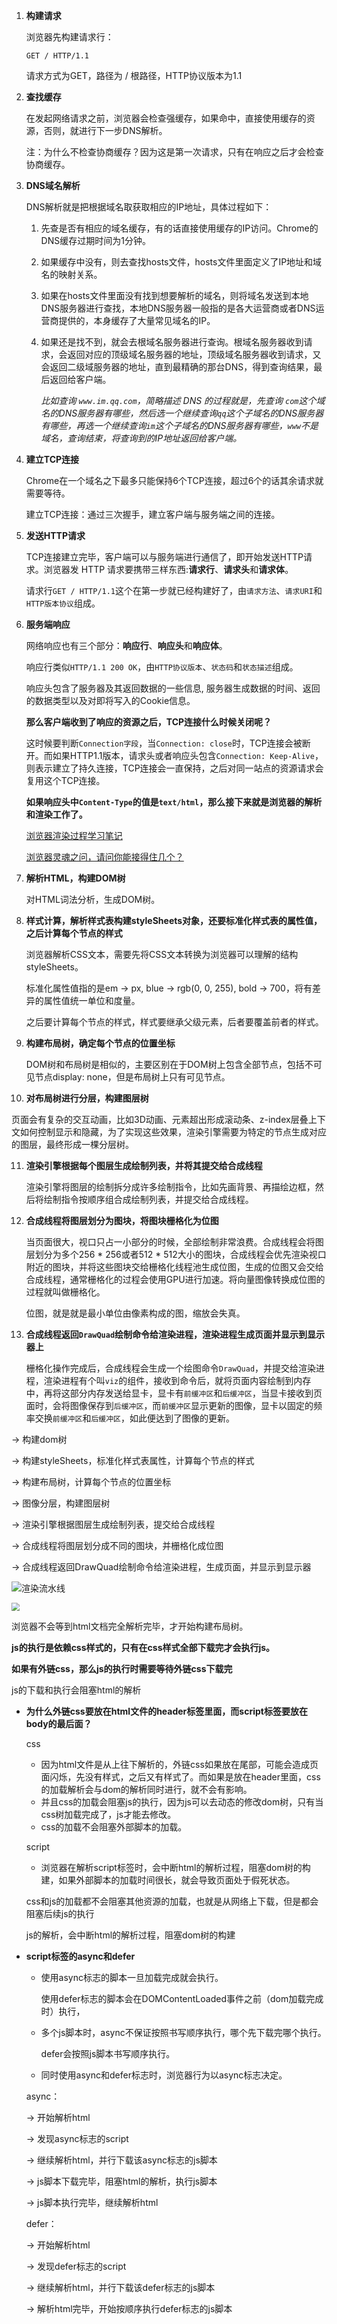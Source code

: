1. **构建请求**

   浏览器先构建请求行：

   `GET / HTTP/1.1` 

   请求方式为GET，路径为 / 根路径，HTTP协议版本为1.1

2. **查找缓存**

   在发起网络请求之前，浏览器会检查强缓存，如果命中，直接使用缓存的资源，否则，就进行下一步DNS解析。

   注：为什么不检查协商缓存？因为这是第一次请求，只有在响应之后才会检查协商缓存。

3. **DNS域名解析**

   DNS解析就是把根据域名取获取相应的IP地址，具体过程如下：

   1. 先查是否有相应的域名缓存，有的话直接使用缓存的IP访问。Chrome的DNS缓存过期时间为1分钟。

   2. 如果缓存中没有，则去查找hosts文件，hosts文件里面定义了IP地址和域名的映射关系。

   3. 如果在hosts文件里面没有找到想要解析的域名，则将域名发送到本地DNS服务器进行查找，本地DNS服务器一般指的是各大运营商或者DNS运营商提供的，本身缓存了大量常见域名的IP。

   4. 如果还是找不到，就会去根域名服务器进行查询。根域名服务器收到请求，会返回对应的顶级域名服务器的地址，顶级域名服务器收到请求，又会返回二级域服务器的地址，直到最精确的那台DNS，得到查询结果，最后返回给客户端。

      *比如查询 `www.im.qq.com`，简略描述 DNS 的过程就是，先查询 `com`这个域名的DNS服务器有哪些，然后选一个继续查询`qq`这个子域名的DNS服务器有哪些，再选一个继续查询`im`这个子域名的DNS服务器有哪些，`www`不是域名，查询结束，将查询到的IP地址返回给客户端。*

4. **建立TCP连接**

   Chrome在一个域名之下最多只能保持6个TCP连接，超过6个的话其余请求就需要等待。

   建立TCP连接：通过三次握手，建立客户端与服务端之间的连接。

5. **发送HTTP请求**

   TCP连接建立完毕，客户端可以与服务端进行通信了，即开始发送HTTP请求。浏览器发 HTTP 请求要携带三样东西:**请求行**、**请求头**和**请求体**。

   请求行`GET / HTTP/1.1`这个在第一步就已经构建好了，由`请求方法`、`请求URI`和`HTTP版本协议`组成。

6. **服务端响应**

   网络响应也有三个部分：**响应行**、**响应头**和**响应体**。

   响应行类似`HTTP/1.1 200 OK`，由`HTTP协议版本`、`状态码`和`状态描述`组成。

   响应头包含了服务器及其返回数据的一些信息, 服务器生成数据的时间、返回的数据类型以及对即将写入的Cookie信息。
   
   **那么客户端收到了响应的资源之后，TCP连接什么时候关闭呢？**
   
   这时候要判断`Connection字段`，当`Connection: close`时，TCP连接会被断开。而如果HTTP1.1版本，请求头或者响应头包含`Connection: Keep-Alive`，则表示建立了持久连接，TCP连接会一直保持，之后对同一站点的资源请求会复用这个TCP连接。
   
   
   
   **如果响应头中`Content-Type`的值是`text/html`，那么接下来就是浏览器的解析和渲染工作了。**
   
   [浏览器渲染过程学习笔记](https://juejin.im/post/6844904003558440974#heading-1)
   
   [浏览器灵魂之问，请问你能接得住几个？](https://juejin.im/post/6844904021308735502#heading-24)
   
   
   
7. **解析HTML，构建DOM树**

   对HTML词法分析，生成DOM树。

8. **样式计算，解析样式表构建styleSheets对象，还要标准化样式表的属性值，之后计算每个节点的样式**

   浏览器解析CSS文本，需要先将CSS文本转换为浏览器可以理解的结构styleSheets。

   标准化属性值指的是em -> px, blue -> rgb(0, 0, 255), bold -> 700，将有差异的属性值统一单位和度量。

   之后要计算每个节点的样式，样式要继承父级元素，后者要覆盖前者的样式。

9. **构建布局树，确定每个节点的位置坐标**

   DOM树和布局树是相似的，主要区别在于DOM树上包含全部节点，包括不可见节点display: none，但是布局树上只有可见节点。

10. **对布局树进行分层，构建图层树**

   页面会有复杂的交互动画，比如3D动画、元素超出形成滚动条、z-index层叠上下文如何控制显示和隐藏，为了实现这些效果，渲染引擎需要为特定的节点生成对应的图层，最终形成一棵分层树。

11. **渲染引擎根据每个图层生成绘制列表，并将其提交给合成线程**

    渲染引擎将图层的绘制拆分成许多绘制指令，比如先画背景、再描绘边框，然后将绘制指令按顺序组合成绘制列表，并提交给合成线程。

12. **合成线程将图层划分为图块，将图块栅格化为位图**

    当页面很大，视口只占一小部分的时候，全部绘制非常浪费。合成线程会将图层划分为多个256 * 256或者512 * 512大小的图块，合成线程会优先渲染视口附近的图块，并将这些图块交给栅格化线程池生成位图，生成的位图又会交给合成线程，通常栅格化的过程会使用GPU进行加速。将向量图像转换成位图的过程就叫做栅格化。

    位图，就是就是最小单位由像素构成的图，缩放会失真。

13. **合成线程返回`DrawQuad`绘制命令给渲染进程，渲染进程生成页面并显示到显示器上**

    栅格化操作完成后，合成线程会生成一个绘图命令`DrawQuad`，并提交给渲染进程，渲染进程有个叫`viz`的组件，接收到命令后，就将页面内容绘制到内存中，再将这部分内存发送给显卡，显卡有`前缓冲区`和`后缓冲区`，当显卡接收到页面时，会将图像保存到`后缓冲区`，而`前缓冲区`显示更新的图像，显卡以固定的频率交换`前缓冲区`和`后缓冲区`，如此便达到了图像的更新。



-> 构建dom树

-> 构建styleSheets，标准化样式表属性，计算每个节点的样式

-> 构建布局树，计算每个节点的位置坐标

-> 图像分层，构建图层树

-> 渲染引擎根据图层生成绘制列表，提交给合成线程

-> 合成线程将图层划分成不同的图块，并栅格化成位图

-> 合成线程返回DrawQuad绘制命令给渲染进程，生成页面，并显示到显示器

![渲染流水线](https://user-gold-cdn.xitu.io/2019/12/15/16f080ba7fa706eb?imageslim)



   <img src="https://user-gold-cdn.xitu.io/2019/11/24/16e9c1fe97d508ac?imageView2/0/w/1280/h/960/format/webp/ignore-error/1" style="zoom:80%;" />

   

浏览器不会等到html文档完全解析完毕，才开始构建布局树。

**js的执行是依赖css样式的，只有在css样式全部下载完才会执行js。**

**如果有外链css，那么js的执行时需要等待外链css下载完**

js的下载和执行会阻塞html的解析



* **为什么外链css要放在html文件的header标签里面，而script标签要放在body的最后面？**

  css

  * 因为html文件是从上往下解析的，外链css如果放在尾部，可能会造成页面闪烁，先没有样式，之后又有样式了。而如果是放在header里面，css的加载解析会与dom的解析同时进行，就不会有影响。
  * 并且css的加载会阻塞js的执行，因为js可以去动态的修改dom树，只有当css树加载完成了，js才能去修改。
  * css的加载不会阻塞外部脚本的加载。

  script

  * 浏览器在解析script标签时，会中断html的解析过程，阻塞dom树的构建，如果外部脚本的加载时间很长，就会导致页面处于假死状态。

  

  css和js的加载都不会阻塞其他资源的加载，也就是从网络上下载，但是都会阻塞后续js的执行

  js的解析，会中断html的解析过程，阻塞dom树的构建

  

* **script标签的async和defer**

  * 使用async标志的脚本一旦加载完成就会执行。

    使用defer标志的脚本会在DOMContentLoaded事件之前（dom加载完成时）执行，

  * 多个js脚本时，async不保证按照书写顺序执行，哪个先下载完哪个执行。

    defer会按照js脚本书写顺序执行。

  * 同时使用async和defer标志时，浏览器行为以async标志决定。

    

  async：

  -> 开始解析html

  -> 发现async标志的script 

  -> 继续解析html，并行下载该async标志的js脚本 

  -> js脚本下载完毕，阻塞html的解析，执行js脚本

  -> js脚本执行完毕，继续解析html

  defer：

  -> 开始解析html

  -> 发现defer标志的script 

  -> 继续解析html，并行下载该defer标志的js脚本 

  -> 解析html完毕，开始按顺序执行defer标志的js脚本